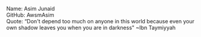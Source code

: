 Name: Asim Junaid  
GitHub: AwsmAsim  
Quote: “Don't depend too much on anyone in this world because even your own shadow leaves you when you are in darkness" ~Ibn Taymiyyah
